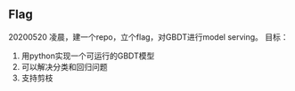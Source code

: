 ## Flag
20200520 凌晨，建一个repo，立个flag，对GBDT进行model serving。
目标：
1. 用python实现一个可运行的GBDT模型
2. 可以解决分类和回归问题
3. 支持剪枝
